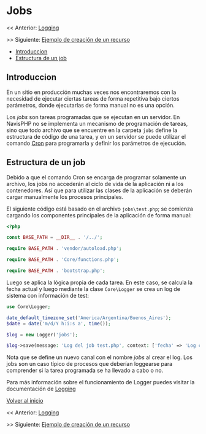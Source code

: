 # Jobs

<< Anterior: [Logging](logging.md)

\>> Siguiente: [Ejemplo de creación de un recurso](ejemplo_recurso.md)

-   [Introduccion](#introduccion)
-   [Estructura de un job](#estructura-de-un-job)

## Introduccion

En un sitio en producción muchas veces nos encontraremos con la necesidad de ejecutar ciertas tareas de forma repetitiva bajo ciertos parámetros, donde ejecutarlas de forma manual no es una opción.

Los _jobs_ son tareas programadas que se ejecutan en un servidor. En NavisPHP no se implementa un mecanismo de programación de tareas, sino que todo archivo que se encuentre en la carpeta `jobs` define la estructura de código de una tarea, y en un servidor se puede utilizar el comando [Cron](https://en.wikipedia.org/wiki/Cron) para programarla y definir los parámetros de ejecución.

## Estructura de un job

Debido a que el comando Cron se encarga de programar solamente un archivo, los jobs no accederán al ciclo de vida de la aplicación ni a los contenedores. Así que para utilizar las clases de la aplicación se deberán cargar manualmente los procesos principales.

El siguiente código está basado en el archivo `jobs\test.php`; se comienza cargando los componentes principales de la aplicación de forma manual:

```php
<?php

const BASE_PATH = __DIR__ . '/../';

require BASE_PATH . 'vendor/autoload.php';

require BASE_PATH . 'Core/functions.php';

require BASE_PATH . 'bootstrap.php';
```

Luego se aplica la lógica propia de cada tarea. En este caso, se calcula la fecha actual y luego mediante la clase `Core\Logger` se crea un log de sistema con información de test:

```php
use Core\Logger;

date_default_timezone_set('America/Argentina/Buenos_Aires');
$date = date('m/d/Y h:i:s a', time());

$log = new Logger('jobs');

$log->save(message: 'Log del job test.php', context: ['fecha' => 'Log creado a las ' . $date], level: 'info');
```

Nota que se define un nuevo canal con el nombre _jobs_ al crear el log. Los jobs son un caso típico de procesos que deberían loggearse para comprender si la tarea programada se ha llevado a cabo o no.

Para más información sobre el funcionamiento de Logger puedes visitar la documentación de [Logging](logging.md)

[Volver al inicio](#jobs)

<< Anterior: [Logging](logging.md)

\>> Siguiente: [Ejemplo de creación de un recurso](ejemplo_recurso.md)
